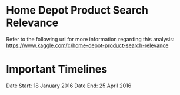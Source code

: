 # Home Depot Product Search Relevance
Refer to the following url for more information regarding this analysis:
https://www.kaggle.com/c/home-depot-product-search-relevance

# Important Timelines
Date Start: 18 January 2016
Date End: 25 April 2016

